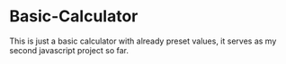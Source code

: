 # Basic-Calculator
This is just a basic calculator with already preset values, it serves as my second javascript project so far.
